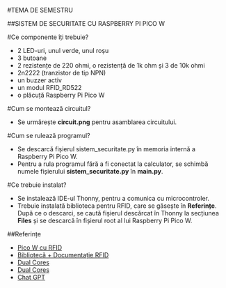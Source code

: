 #TEMA DE SEMESTRU 

##SISTEM DE SECURITATE CU RASPBERRY PI PICO W

#Ce componente îți trebuie?

- 2 LED-uri, unul verde, unul roșu
- 3 butoane
- 2 rezistențe de 220 ohmi, o rezistență de 1k ohm și 3 de 10k ohmi
- 2n2222 (tranzistor de tip NPN)
- un buzzer activ
- un modul RFID_RD522
- o plăcuță Raspberry Pi Pico W

#Cum se montează circuitul?

- Se urmărește **circuit.png** pentru asamblarea circuitului.

#Cum se rulează programul?

- Se descarcă fișierul sistem_securitate.py în memoria internă a Raspberry Pi Pico W.
- Pentru a rula programul fără a fi conectat la calculator, se schimbă numele fișierului **sistem_securitate.py** în **main.py**.

#Ce trebuie instalat?

- Se instalează IDE-ul Thonny, pentru a comunica cu microcontroler.
- Trebuie instalată biblioteca pentru RFID, care se găsește în **Referințe**. După ce o descarci, se caută fișierul descărcat în Thonny la secțiunea **Files** și se descarcă în fișierul root al lui Raspberry Pi Pico W.

##Referințe

- [Pico W cu RFID](https://www.tomshardware.com/how-to/raspberry-pi-pico-powered-rfid-lighting)
- [Bibliotecă + Documentație RFID](https://github.com/danjperron/micropython-mfrc522)
- [Dual Cores](https://www.youtube.com/watch?v=9vvobRfFOwk&t=356s)
- [Dual Cores](https://www.youtube.com/watch?v=ZEgqrNXuBvk&t=1652s)
- [Chat GPT](https://chat.openai.com/share/94c98430-95df-4ef7-90f5-489854a2063b)
